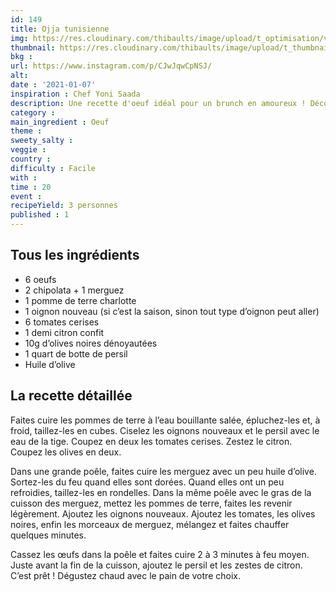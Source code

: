 ```yaml
---
id: 149
title: Ojja tunisienne
img: https://res.cloudinary.com/thibaults/image/upload/t_optimisation/v1610049439/Recipes/20210107_ojja.jpg
thumbnail: https://res.cloudinary.com/thibaults/image/upload/t_thumbnail_josie/v1610049439/Recipes/20210107_ojja.jpg
bkg : 
url: https://www.instagram.com/p/CJwJqwCpNSJ/
alt: 
date : '2021-01-07'
inspiration : Chef Yoni Saada
description: Une recette d'oeuf idéal pour un brunch en amoureux ! Découvrez cette spécialité maghrébine similaire à la chakchouka. 
category :
main_ingredient : Oeuf
theme : 
sweety_salty : 
veggie : 
country :
difficulty : Facile
with : 
time : 20
event :
recipeYield: 3 personnes
published : 1
---
```


## Tous les ingrédients
 - 6 oeufs
 - 2 chipolata + 1 merguez
 - 1 pomme de terre charlotte
 - 1 oignon nouveau (si c’est la saison, sinon tout type d’oignon peut aller)
 - 6 tomates cerises
 - 1 demi citron confit
 - 10g d’olives noires dénoyautées
 - 1 quart de botte de persil
 - Huile d’olive

## La recette détaillée
Faites cuire les pommes de terre à l’eau bouillante salée, épluchez-les et, à froid, taillez-les en cubes. Ciselez les oignons nouveaux et le persil avec le eau de la tige. Coupez en deux les tomates cerises. Zestez le citron. Coupez les olives en deux.

Dans une grande poêle, faites cuire les merguez avec un peu huile d’olive. Sortez-les du feu quand elles sont dorées. Quand elles ont un peu refroidies, taillez-les en rondelles. Dans la même poêle avec le gras de la cuisson des merguez, mettez les pommes de terre, faites les revenir légèrement. Ajoutez les oignons nouveaux. Ajoutez les tomates, les olives noires, enfin les morceaux de merguez, mélangez et faites chauffer quelques minutes.

Cassez les œufs dans la poêle et faites cuire 2 à 3 minutes à feu moyen. Juste avant la fin de la cuisson, ajoutez le persil et les zestes de citron. C’est prêt ! Dégustez chaud avec le pain de votre choix.